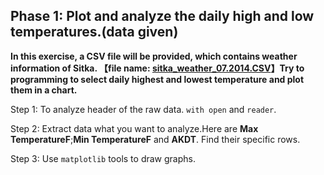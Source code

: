 ## Phase 1: Plot and analyze the daily high and low temperatures.(data given)

**In this exercise, a CSV file will be provided, which contains weather information of Sitka. 【file name: [sitka_weather_07.2014.CSV](<https://github.com/New-Be-Maker/Introduction-to-Python/blob/main/Part2_Small%20Projects/Raw%20Data/sitka_weather_07.2014.csv>)】Try to programming to select daily highest and lowest temperature and plot them in a chart.**

Step 1: To analyze header of the raw data. `with open` and `reader`.

Step 2: Extract data what you want to analyze.Here are **Max TemperatureF**;**Min TemperatureF** and **AKDT**. Find their specific rows.

Step 3: Use `matplotlib` tools to draw graphs.
